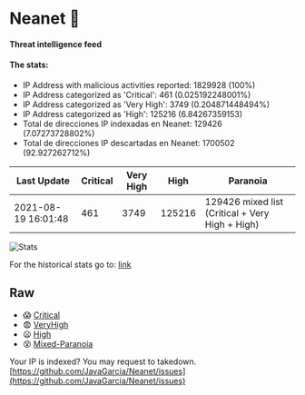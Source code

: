 # Neanet :hocho:
#### Threat intelligence feed
#### The stats:

- IP Address with malicious activities reported: 1829928 (100%)
- IP Address categorized as 'Critical':  461 (0.025192248001%)
- IP Address categorized as 'Very High':  3749 (0.204871448494%)
- IP Address categorized as 'High':  125216 (6.84267359153)
- Total de direcciones IP indexadas en Neanet:  129426 (7.07273728802%)
- Total de direcciones IP descartadas en Neanet:  1700502 (92.927262712%)

| Last Update | Critical | Very High | High | Paranoia |
| --- | --- | --- | --- | --- |
| 2021-08-19 16:01:48 | 461 | 3749 | 125216 | 129426 mixed list (Critical + Very High + High)|

![Stats](https://docs.google.com/spreadsheets/d/e/2PACX-1vSnaNMIXVabIpDJjufMlzH7poXnshF3mgd8Is1g9ytUEzVsP5my4Trn8f-xkoLLQ38xpL3HtmUexLo6/pubchart?oid=501124687&format=image)

For the historical stats go to: [link](/stats.csv)
## Raw
- :scream: [Critical](https://raw.githubusercontent.com/JavaGarcia/Neanet/master/blacklists/neanet_critical.txt)
- :fearful: [VeryHigh](https://raw.githubusercontent.com/JavaGarcia/Neanet/master/blacklists/neanet_veryHigh.txtt)
- :frowning: [High](https://raw.githubusercontent.com/JavaGarcia/Neanet/master/blacklists/neanet_high.txt)
- :dizzy_face: [Mixed-Paranoia](https://raw.githubusercontent.com/JavaGarcia/Neanet/master/blacklists/neanet_all.txt)


Your IP is indexed? You may request to takedown. [https://github.com/JavaGarcia/Neanet/issues](https://github.com/JavaGarcia/Neanet/issues)






























































































































































































































































































































































































































































































































































































































































































































































































































































































































































































































































































































































































































































































































































































































































































































































































































































































































































































































































































































































































































































































































































































































































































































































































































































































































































































































































































































































































































































































































































































































































































































































































































































































































































































































































































































































































































































































































































































































































































































































































































































































































































































































































































































































































































































































































































































































































































































































































































































































































































































































































































































































































































































































































































































































































































































































































































































































































































































































































































































































































































































































































































































































































































































































































































































































































































































































































































































































































































































































































































































































































































































































































































































































































































































































































































































































































































































































































































































































































































































































































































































































































































































































































































































































































































































